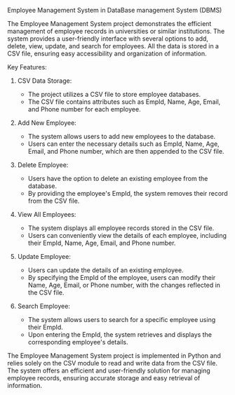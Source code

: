 Employee Management System in DataBase management System (DBMS)

The Employee Management System project demonstrates the efficient management of employee records in universities or similar institutions. The system provides a user-friendly interface with several options to add, delete, view, update, and search for employees. All the data is stored in a CSV file, ensuring easy accessibility and organization of information.

Key Features:

1. CSV Data Storage:
   - The project utilizes a CSV file to store employee databases.
   - The CSV file contains attributes such as EmpId, Name, Age, Email, and Phone number for each employee.

2. Add New Employee:
   - The system allows users to add new employees to the database.
   - Users can enter the necessary details such as EmpId, Name, Age, Email, and Phone number, which are then appended to the CSV file.

3. Delete Employee:
   - Users have the option to delete an existing employee from the database.
   - By providing the employee's EmpId, the system removes their record from the CSV file.

4. View All Employees:
   - The system displays all employee records stored in the CSV file.
   - Users can conveniently view the details of each employee, including their EmpId, Name, Age, Email, and Phone number.

5. Update Employee:
   - Users can update the details of an existing employee.
   - By specifying the EmpId of the employee, users can modify their Name, Age, Email, or Phone number, with the changes reflected in the CSV file.

6. Search Employee:
   - The system allows users to search for a specific employee using their EmpId.
   - Upon entering the EmpId, the system retrieves and displays the corresponding employee's details.

The Employee Management System project is implemented in Python and relies solely on the CSV module to read and write data from the CSV file. The system offers an efficient and user-friendly solution for managing employee records, ensuring accurate storage and easy retrieval of information.
